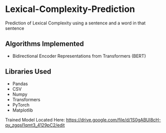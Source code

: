 # Lexical-Complexity-Prediction
Prediction of Lexical Complexity using a sentence and a word in that sentence <br>

## Algorithms Implemented
* Bidirectional Encoder Representations from Transformers (BERT)

## Libraries Used
* Pandas
* CSV
* Numpy
* Transformers
* PyTorch
* Matplotlib

Trained Model Located Here: https://drive.google.com/file/d/1S0gABUl8cH-qy_zgqsI1qmt3_4129pC2/edit
